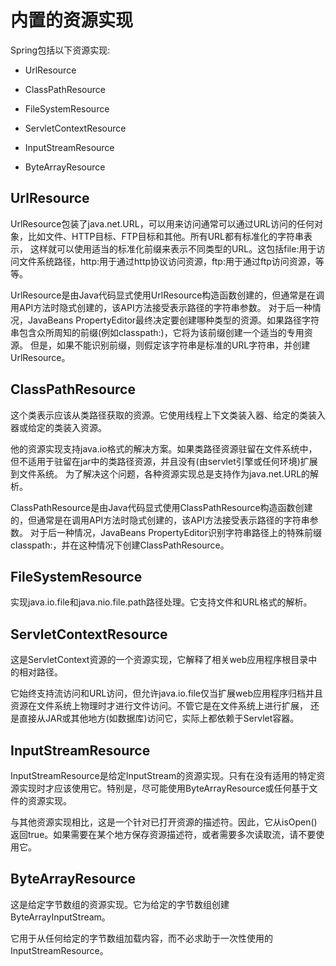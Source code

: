 # 内置的资源实现
Spring包括以下资源实现:
* UrlResource

* ClassPathResource

* FileSystemResource

* ServletContextResource

* InputStreamResource

* ByteArrayResource

## UrlResource
UrlResource包装了java.net.URL，可以用来访问通常可以通过URL访问的任何对象，比如文件、HTTP目标、FTP目标和其他。所有URL都有标准化的字符串表示，
这样就可以使用适当的标准化前缀来表示不同类型的URL。这包括file:用于访问文件系统路径，http:用于通过http协议访问资源，ftp:用于通过ftp访问资源，等等。

UrlResource是由Java代码显式使用UrlResource构造函数创建的，但通常是在调用API方法时隐式创建的，该API方法接受表示路径的字符串参数。
对于后一种情况，JavaBeans PropertyEditor最终决定要创建哪种类型的资源。如果路径字符串包含众所周知的前缀(例如classpath:)，它将为该前缀创建一个适当的专用资源。
但是，如果不能识别前缀，则假定该字符串是标准的URL字符串，并创建UrlResource。

## ClassPathResource
这个类表示应该从类路径获取的资源。它使用线程上下文类装入器、给定的类装入器或给定的类装入资源。

他的资源实现支持java.io格式的解决方案。如果类路径资源驻留在文件系统中，但不适用于驻留在jar中的类路径资源，并且没有(由servlet引擎或任何环境)扩展到文件系统。
为了解决这个问题，各种资源实现总是支持作为java.net.URL的解析。

ClassPathResource是由Java代码显式使用ClassPathResource构造函数创建的，但通常是在调用API方法时隐式创建的，该API方法接受表示路径的字符串参数。
对于后一种情况，JavaBeans PropertyEditor识别字符串路径上的特殊前缀classpath:，并在这种情况下创建ClassPathResource。

## FileSystemResource
实现java.io.file和java.nio.file.path路径处理。它支持文件和URL格式的解析。

## ServletContextResource
这是ServletContext资源的一个资源实现，它解释了相关web应用程序根目录中的相对路径。

它始终支持流访问和URL访问，但允许java.io.file仅当扩展web应用程序归档并且资源在文件系统上物理时才进行文件访问。不管它是在文件系统上进行扩展，
还是直接从JAR或其他地方(如数据库)访问它，实际上都依赖于Servlet容器。

## InputStreamResource
InputStreamResource是给定InputStream的资源实现。只有在没有适用的特定资源实现时才应该使用它。特别是，尽可能使用ByteArrayResource或任何基于文件的资源实现。

与其他资源实现相比，这是一个针对已打开资源的描述符。因此，它从isOpen()返回true。如果需要在某个地方保存资源描述符，或者需要多次读取流，请不要使用它。

## ByteArrayResource
这是给定字节数组的资源实现。它为给定的字节数组创建ByteArrayInputStream。

它用于从任何给定的字节数组加载内容，而不必求助于一次性使用的InputStreamResource。